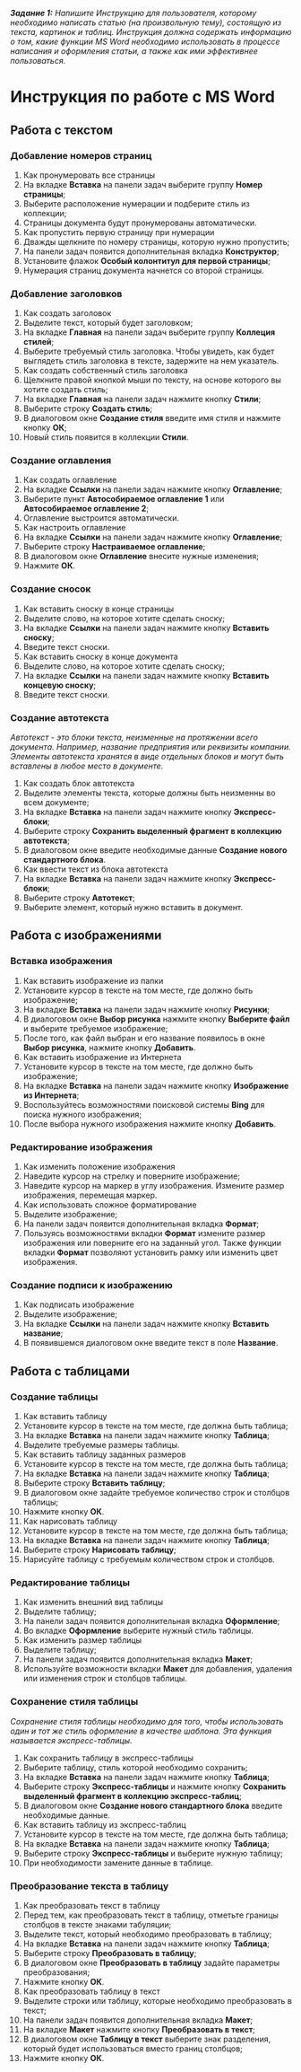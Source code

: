 **_Задание 1:_** *Напишите Инструкцию для пользователя, 	которому необходимо написать статью 	(на произвольную тему), состоящую из 	текста, картинок и таблиц. Инструкция 	должна содержать информацию о том, 	какие функции MS Word 	необходимо использовать в процессе 	написания и оформления статьи, а также 	как ими эффективнее пользоваться.*

# Инструкция по работе с MS Word

## Работа с текстом

### Добавление номеров страниц

1. Как пронумеровать все страницы
  1. На вкладке **Вставка** на панели задач выберите группу **Номер страницы**;
  2. Выберите расположение нумерации и подберите стиль из коллекции;
  3. Страницы документа будут пронумерованы автоматически.
2. Как пропустить первую страницу при нумерации
  1. Дважды щелкните по номеру страницы, которую нужно пропустить;
  2. На панели задач появится дополнительная вкладка **Конструктор**;
  2. Установите флажок **Особый колонтитул для первой страницы**;
  2. Нумерация страниц документа начнется со второй страницы.

### Добавление заголовков

1. Как создать заголовок
  1. Выделите текст, который будет заголовком;
  1. На вкладке **Главная** на панели задач выберите группу **Коллеция стилей**;
  1. Выберите требуемый стиль заголовка. Чтобы увидеть, как будет выглядеть стиль заголовка в тексте, задержите на нем указатель.
2. Как создать собственный стиль заголовка
  1. Щелкните правой кнопкой мыши по тексту, на основе которого вы хотите создать стиль;
  1. На вкладке **Главная** на панели задач нажмите кнопку **Стили**;
  1. Выберите строку **Создать стиль**;
  1. В диалоговом окне **Создание стиля** введите имя стиля и нажмите кнопку **ОК**; 
  1. Новый стиль появится в коллекции **Стили**.

### Создание оглавления

1. Как создать оглавление
  1. На вкладке **Ссылки** на панели задач нажмите кнопку **Оглавление**;
  1. Выберите пункт **Автособираемое оглавление 1** или **Автособираемое оглавление 2**;
  1. Оглавление выстроится автоматически.
2. Как настроить оглавление
  1. На вкладке **Ссылки** на панели задач нажмите кнопку **Оглавление**;
  1. Выберите строку **Настраиваемое оглавление**;
  1. В диалоговом окне **Оглавление** внесите нужные изменения;
  1. Нажмите **ОК**.

### Создание сносок

1. Как вставить сноску в конце страницы
  1. Выделите слово, на которое хотите сделать сноску;
  1. На вкладке **Ссылки** на панели задач нажмите кнопку **Вставить сноску**;
  1. Введите текст сноски.
2. Как вставить сноску в конце документа
  1. Выделите слово, на которое хотите сделать сноску;
  1. На вкладке **Ссылки** на панели задач нажмите кнопку **Вставить концевую сноску**;
  1. Введите текст сноски.

### Создание автотекста
*Автотекст - это блоки текста, неизменные на протяжении всего документа. Например, название предприятия или реквизиты компании. Элементы автотекста хранятся в виде отдельных блоков и могут  быть вставлены в любое место в документе.*

1. Как создать блок автотекста
  1. Выделите элементы текста, которые должны быть неизменны во всем документе;
  1. На вкладке **Вставка** на панели задач нажмите кнопку **Экспресс-блоки**;
  1. Выберите строку **Сохранить выделенный фрагмент в коллекцию автотекста**;
  1. В диалоговом окне введите необходимые данные **Создание нового стандартного блока**. 
2. Как ввести текст из блока автотекста
  1. На вкладке **Вставка** на панели задач нажмите кнопку **Экспресс-блоки**;
  1. Выберите строку **Автотекст**;
  1. Выберите элемент, который нужно вставить в документ.

## Работа с изображениями

### Вставка изображения

1. Как вставить изображение из папки
  1. Установите курсор в тексте на том месте, где должно быть изображение;
  1.  На вкладке **Вставка** на панели задач нажмите кнопку **Рисунки**;
  1. В диалоговом окне **Выбор рисунка** нажмите кнопку **Выберите файл** и выберите требуемое изображение;
  1. После того, как файл выбран и его название появилось в окне **Выбор рисунка**, нажмите кнопку **Добавить**. 
2. Как вставить изображение из Интернета
  1. Установите курсор в тексте на том месте, где должно быть изображение;
  1. На вкладке **Вставка** на панели задач нажмите кнопку **Изображение из Интернета**;
  1. Воспользуйтесь возможностями поисковой системы **Bing** для поиска нужного изображения;
  1. После выбора нужного изображения нажмите кнопку **Добавить**.

### Редактирование изображения

1. Как изменить положение изображения
  1. Наведите курсор на стрелку и поверните изображение;
  1. Наведите курсор на маркер в углу изображения. Измените размер изображения, перемещая маркер.
2. Как использовать сложное форматирование
  1. Выделите изображение;
  1. На панели задач появится дополнительная вкладка **Формат**; 
  1. Пользуясь возможностями вкладки **Формат** измените размер изображения или поверните его на заданный угол. Также функции вкладки **Формат** позволяют установить рамку или изменить цвет изображения.

### Создание подписи к изображению
	
1. Как подписать изображение
  1. Выделите изображение;
  1. На вкладке **Ссылки** на панели задач нажмите кнопку **Вставить название**;
  1. В появившемся диалоговом окне введите текст в поле **Название**.

## Работа с таблицами

### Создание таблицы

1. Как вставить таблицу
  1. Установите курсор в тексте на том месте, где должна быть таблица;
  1. На вкладке **Вставка** на панели задач нажмите кнопку **Таблица**;
  1. Выделите требуемые размеры таблицы.
2. Как вставить таблицу заданных размеров
  1. Установите курсор в тексте на том месте, где должна быть таблица;
  1. На вкладке **Вставка** на панели задач нажмите кнопку **Таблица**;
  1. Выберите строку **Вставить таблицу**;
  1. В диалоговом окне задайте требуемое количество строк и столбцов таблицы;
  1. Нажмите кнопку **ОК**.
3. Как нарисовать таблицу
  1. Установите курсор в тексте на том месте, где должна быть таблица;
  1. На вкладке **Вставка** на панели задач нажмите кнопку **Таблица**;
  1. Выберите строку **Нарисовать таблицу**;
  1. Нарисуйте таблицу с требуемым количеством строк и столбцов.

### Редактирование таблицы

1. Как изменить внешний вид таблицы
  1. Выделите таблицу;
  1. На панели задач появится дополнительная вкладка **Оформление**;
  1. Во вкладке **Оформление** выберите нужный стиль таблицы.
2. Как изменить размер таблицы
  1. Выделите таблицу;
  1. На панели задач появится дополнительная вкладка **Макет**;
  1. Используйте возможности вкладки **Макет** для добавления, удаления или изменения строк и столбцов таблицы.

### Сохранение стиля таблицы
*Сохранение стиля таблицы необходимо для того, чтобы использовать один и тот же стиль оформление в качестве шаблона. Эта функция называется экспресс-таблицы.*

1. Как сохранить таблицу в экспресс-таблицы
  1. Выберите таблицу, стиль которой необходимо сохранить;
  1. На вкладке **Вставка** на панели задач нажмите кнопку **Таблица**;
  1. Выберите строку **Экспресс-таблицы** и нажмите кнопку **Сохранить выделенный фрагмент в коллекцию экспресс-таблиц**;
  1. В диалоговом окне **Создание нового стандартного блока** введите необходимые данные.
2. Как вставить таблицу из экспресс-таблиц
  1. Установите курсор в тексте на том месте, где должна быть таблица;
  1. На вкладке **Вставка** на панели задач нажмите кнопку **Таблица**;
  1. Выберите строку **Экспресс-таблицы** и выберите нужную таблицу;
  1. При необходимости замените данные в таблице.

### Преобразование текста в таблицу

1. Как преобразовать текст в таблицу
  1. Перед тем, как преобразовать текст в таблицу, отметьте границы столбцов в тексте знаками табуляции;
  1. Выделите текст, который необходимо преобразовать в таблицу;
  1. На вкладке **Вставка** на панели задач нажмите кнопку **Таблица**;
  1. Выберите строку **Преобразовать в таблицу**;
  1. В диалоговом окне **Преобразовать в таблицу** задайте параметры преобразования;
  1. Нажмите кнопку **ОК**.
2. Как преобразовать таблицу в текст
  1. Выделите строки или таблицу, которые необходимо преобразовать в текст;
  1. На панели задач появится дополнительная вкладка **Макет**;
  1. На вкладке **Макет** нажмите кнопку **Преобразовать в текст**;
  1. В диалоговом окне **Таблицу в текст** выберите знак разделения, который будет использоваться вместо границ столбцов;
  1. Нажмите кнопку **ОК**.
